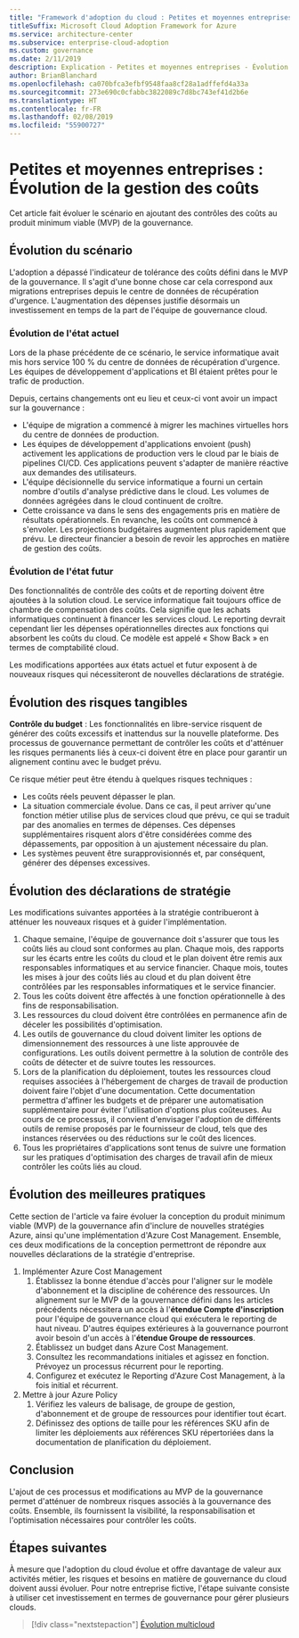 ```yaml
---
title: "Framework d'adoption du cloud : Petites et moyennes entreprises - Évolution de la gestion des coûts  "
titleSuffix: Microsoft Cloud Adoption Framework for Azure
ms.service: architecture-center
ms.subservice: enterprise-cloud-adoption
ms.custom: governance
ms.date: 2/11/2019
description: Explication - Petites et moyennes entreprises - Évolution de la gestion des coûts
author: BrianBlanchard
ms.openlocfilehash: ca070bfca3efbf9548faa8cf28a1adffefd4a33a
ms.sourcegitcommit: 273e690c0cfabbc3822089c7d8bc743ef41d2b6e
ms.translationtype: HT
ms.contentlocale: fr-FR
ms.lasthandoff: 02/08/2019
ms.locfileid: "55900727"
---
```

# <a name="small-to-medium-enterprise-cost-management-evolution"></a>Petites et moyennes entreprises : Évolution de la gestion des coûts

Cet article fait évoluer le scénario en ajoutant des contrôles des coûts au produit minimum viable (MVP) de la gouvernance.

## <a name="evolution-of-the-narrative"></a>Évolution du scénario

L'adoption a dépassé l'indicateur de tolérance des coûts défini dans le MVP de la gouvernance. Il s'agit d'une bonne chose car cela correspond aux migrations entreprises depuis le centre de données de récupération d'urgence. L'augmentation des dépenses justifie désormais un investissement en temps de la part de l'équipe de gouvernance cloud.

### <a name="evolution-of-the-current-state"></a>Évolution de l'état actuel

Lors de la phase précédente de ce scénario, le service informatique avait mis hors service 100 % du centre de données de récupération d'urgence. Les équipes de développement d'applications et BI étaient prêtes pour le trafic de production.

Depuis, certains changements ont eu lieu et ceux-ci vont avoir un impact sur la gouvernance :

- L'équipe de migration a commencé à migrer les machines virtuelles hors du centre de données de production.
- Les équipes de développement d'applications envoient (push) activement les applications de production vers le cloud par le biais de pipelines CI/CD. Ces applications peuvent s'adapter de manière réactive aux demandes des utilisateurs.
- L'équipe décisionnelle du service informatique a fourni un certain nombre d'outils d'analyse prédictive dans le cloud. Les volumes de données agrégées dans le cloud continuent de croître.
- Cette croissance va dans le sens des engagements pris en matière de résultats opérationnels. En revanche, les coûts ont commencé à s'envoler. Les projections budgétaires augmentent plus rapidement que prévu. Le directeur financier a besoin de revoir les approches en matière de gestion des coûts.

### <a name="evolution-of-the-future-state"></a>Évolution de l'état futur

Des fonctionnalités de contrôle des coûts et de reporting doivent être ajoutées à la solution cloud. Le service informatique fait toujours office de chambre de compensation des coûts. Cela signifie que les achats informatiques continuent à financer les services cloud. Le reporting devrait cependant lier les dépenses opérationnelles directes aux fonctions qui absorbent les coûts du cloud. Ce modèle est appelé « Show Back » en termes de comptabilité cloud.

Les modifications apportées aux états actuel et futur exposent à de nouveaux risques qui nécessiteront de nouvelles déclarations de stratégie.

## <a name="evolution-of-tangible-risks"></a>Évolution des risques tangibles

**Contrôle du budget** : Les fonctionnalités en libre-service risquent de générer des coûts excessifs et inattendus sur la nouvelle plateforme. Des processus de gouvernance permettant de contrôler les coûts et d'atténuer les risques permanents liés à ceux-ci doivent être en place pour garantir un alignement continu avec le budget prévu.

Ce risque métier peut être étendu à quelques risques techniques :

- Les coûts réels peuvent dépasser le plan.
- La situation commerciale évolue. Dans ce cas, il peut arriver qu'une fonction métier utilise plus de services cloud que prévu, ce qui se traduit par des anomalies en termes de dépenses. Ces dépenses supplémentaires risquent alors d'être considérées comme des dépassements, par opposition à un ajustement nécessaire du plan.
- Les systèmes peuvent être surapprovisionnés et, par conséquent, générer des dépenses excessives.

## <a name="evolution-of-the-policy-statements"></a>Évolution des déclarations de stratégie

Les modifications suivantes apportées à la stratégie contribueront à atténuer les nouveaux risques et à guider l'implémentation.

1. Chaque semaine, l'équipe de gouvernance doit s'assurer que tous les coûts liés au cloud sont conformes au plan. Chaque mois, des rapports sur les écarts entre les coûts du cloud et le plan doivent être remis aux responsables informatiques et au service financier. Chaque mois, toutes les mises à jour des coûts liés au cloud et du plan doivent être contrôlées par les responsables informatiques et le service financier.
2. Tous les coûts doivent être affectés à une fonction opérationnelle à des fins de responsabilisation.
3. Les ressources du cloud doivent être contrôlées en permanence afin de déceler les possibilités d'optimisation.
4. Les outils de gouvernance du cloud doivent limiter les options de dimensionnement des ressources à une liste approuvée de configurations. Les outils doivent permettre à la solution de contrôle des coûts de détecter et de suivre toutes les ressources.
5. Lors de la planification du déploiement, toutes les ressources cloud requises associées à l'hébergement de charges de travail de production doivent faire l'objet d'une documentation. Cette documentation permettra d'affiner les budgets et de préparer une automatisation supplémentaire pour éviter l'utilisation d'options plus coûteuses. Au cours de ce processus, il convient d'envisager l'adoption de différents outils de remise proposés par le fournisseur de cloud, tels que des instances réservées ou des réductions sur le coût des licences.
6. Tous les propriétaires d'applications sont tenus de suivre une formation sur les pratiques d'optimisation des charges de travail afin de mieux contrôler les coûts liés au cloud.

## <a name="evolution-of-the-best-practices"></a>Évolution des meilleures pratiques

Cette section de l'article va faire évoluer la conception du produit minimum viable (MVP) de la gouvernance afin d'inclure de nouvelles stratégies Azure, ainsi qu'une implémentation d'Azure Cost Management. Ensemble, ces deux modifications de la conception permettront de répondre aux nouvelles déclarations de la stratégie d'entreprise.

1. Implémenter Azure Cost Management
    1. Établissez la bonne étendue d'accès pour l'aligner sur le modèle d'abonnement et la discipline de cohérence des ressources. Un alignement sur le MVP de la gouvernance défini dans les articles précédents nécessitera un accès à l'**étendue Compte d'inscription** pour l'équipe de gouvernance cloud qui exécutera le reporting de haut niveau. D'autres équipes extérieures à la gouvernance pourront avoir besoin d'un accès à l'**étendue Groupe de ressources**.
    2. Établissez un budget dans Azure Cost Management.
    3. Consultez les recommandations initiales et agissez en fonction. Prévoyez un processus récurrent pour le reporting.
    4. Configurez et exécutez le Reporting d'Azure Cost Management, à la fois initial et récurrent.
2. Mettre à jour Azure Policy
    1. Vérifiez les valeurs de balisage, de groupe de gestion, d'abonnement et de groupe de ressources pour identifier tout écart.
    2. Définissez des options de taille pour les références SKU afin de limiter les déploiements aux références SKU répertoriées dans la documentation de planification du déploiement.

## <a name="conclusion"></a>Conclusion

L'ajout de ces processus et modifications au MVP de la gouvernance permet d'atténuer de nombreux risques associés à la gouvernance des coûts. Ensemble, ils fournissent la visibilité, la responsabilisation et l'optimisation nécessaires pour contrôler les coûts.

## <a name="next-steps"></a>Étapes suivantes

À mesure que l'adoption du cloud évolue et offre davantage de valeur aux activités métier, les risques et besoins en matière de gouvernance du cloud doivent aussi évoluer. Pour notre entreprise fictive, l'étape suivante consiste à utiliser cet investissement en termes de gouvernance pour gérer plusieurs clouds.

> [!div class="nextstepaction"]
> [Évolution multicloud](./multi-cloud-evolution.md)
